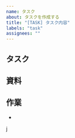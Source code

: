```yaml
---
name: タスク
about: タスクを作成する
title: "[TASK] タスク内容"
labels: "task"
assignees: ""
---
```


## タスク　<!-- タスク内容を明確かつ簡潔に説明してください。 -->

## 資料　<!-- 資料があれば、追加してください。 -->

## 作業　<!-- 作業内容を箇条書きで記述しください。 -->

 - 
j